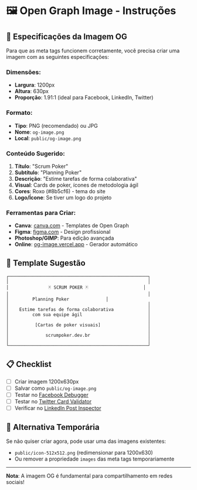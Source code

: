 # 🖼️ Open Graph Image - Instruções

## 📏 Especificações da Imagem OG

Para que as meta tags funcionem corretamente, você precisa criar uma imagem com as seguintes especificações:

### **Dimensões:**

- **Largura**: 1200px
- **Altura**: 630px
- **Proporção**: 1.91:1 (ideal para Facebook, LinkedIn, Twitter)

### **Formato:**

- **Tipo**: PNG (recomendado) ou JPG
- **Nome**: `og-image.png`
- **Local**: `public/og-image.png`

### **Conteúdo Sugerido:**

1. **Título**: "Scrum Poker"
2. **Subtítulo**: "Planning Poker"
3. **Descrição**: "Estime tarefas de forma colaborativa"
4. **Visual**: Cards de poker, ícones de metodologia ágil
5. **Cores**: Roxo (#8b5cf6) - tema do site
6. **Logo/Ícone**: Se tiver um logo do projeto

### **Ferramentas para Criar:**

- **Canva**: [canva.com](https://canva.com) - Templates de Open Graph
- **Figma**: [figma.com](https://figma.com) - Design profissional
- **Photoshop/GIMP**: Para edição avançada
- **Online**: [og-image.vercel.app](https://og-image.vercel.app) - Gerador automático

## 🎨 Template Sugestão

```
┌─────────────────────────────────────────────────────┐
│                                                     │
│               🃏 SCRUM POKER 🃏                     │
│                                                     │
│         Planning Poker              │
│                                                     │
│    Estime tarefas de forma colaborativa             │
│         com sua equipe ágil                         │
│                                                     │
│          [Cartas de poker visuais]                  │
│                                                     │
│              scrumpoker.dev.br                      │
│                                                     │
└─────────────────────────────────────────────────────┘
```

## 📋 Checklist

- [ ] Criar imagem 1200x630px
- [ ] Salvar como `public/og-image.png`
- [ ] Testar no [Facebook Debugger](https://developers.facebook.com/tools/debug/)
- [ ] Testar no [Twitter Card Validator](https://cards-dev.twitter.com/validator)
- [ ] Verificar no [LinkedIn Post Inspector](https://www.linkedin.com/post-inspector/)

## 🔄 Alternativa Temporária

Se não quiser criar agora, pode usar uma das imagens existentes:

- `public/icon-512x512.png` (redimensionar para 1200x630)
- Ou remover a propriedade `images` das meta tags temporariamente

---

**Nota**: A imagem OG é fundamental para compartilhamento em redes sociais!
